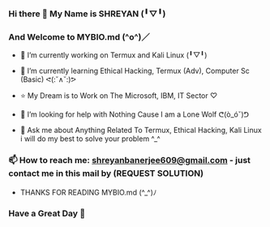 ### Hi there 👋 My Name is SHREYAN (╹▽╹)
### And Welcome to MYBIO.md (^o^)／

- 🔭 I’m currently working on Termux and Kali Linux (╹▽╹)

- 🌱 I’m currently learning Ethical Hacking, Termux (Adv), Computer Sc (Basic) ᕙ(:˘∧˘:)ᕗ

- ⭐ My Dream is to Work on The Microsoft, IBM, IT Sector ♡

- 🤔 I’m looking for help with Nothing Cause I am a Lone Wolf ᕦ(ò_óˇ)ᕤ

- 💬 Ask me about Anything Related To Termux, Ethical Hacking, Kali Linux i will do my best to solve your problem ^_^

### 📫 How to reach me: shreyanbanerjee609@gmail.com - just contact me in this mail by (REQUEST SOLUTION)


- THANKS FOR READING MYBIO.md (^_^)ﾉ
### Have a Great Day 💚
